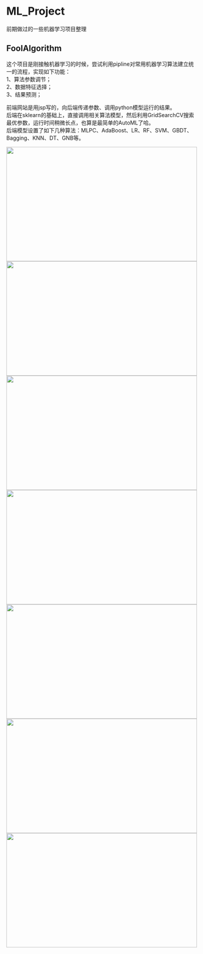 # ML_Project
前期做过的一些机器学习项目整理

## FoolAlgorithm

这个项目是刚接触机器学习的时候，尝试利用pipline对常用机器学习算法建立统一的流程，实现如下功能：<br>
1、算法参数调节；<br>
2、数据特征选择；<br>
3、结果预测；<br>

前端网站是用jsp写的，向后端传递参数、调用python模型运行的结果。<br>
后端在sklearn的基础上，直接调用相关算法模型，然后利用GridSearchCV搜索最优参数，运行时间稍微长点，也算是最简单的AutoML了哈。<br>
后端模型设置了如下几种算法：MLPC、AdaBoost、LR、RF、SVM、GBDT、Bagging、KNN、DT、GNB等。<br>

<img src="https://github.com/xchadesi/ML_Project/blob/master/FoolAlgorithm/lgo.png" height=300, width=500/>
<img src="https://github.com/xchadesi/ML_Project/blob/master/FoolAlgorithm/11.PNG" height=300, width=500/>
<img src="https://github.com/xchadesi/ML_Project/blob/master/FoolAlgorithm/22.png" height=300, width=500/>
<img src="https://github.com/xchadesi/ML_Project/blob/master/FoolAlgorithm/33.png" height=300, width=500/>
<img src="https://github.com/xchadesi/ML_Project/blob/master/FoolAlgorithm/44.png" height=300, width=500/>
<img src="https://github.com/xchadesi/ML_Project/blob/master/FoolAlgorithm/55.png" height=300, width=500/>
<img src="https://github.com/xchadesi/ML_Project/blob/master/FoolAlgorithm/66.png" height=300, width=500/>

